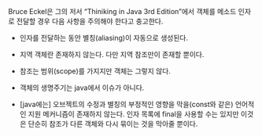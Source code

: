 Bruce Eckel은 그의 저서 “Thiniking in Java 3rd Edition”에서 객체를 메소드 인자로 전달할 경우 다음 사항을 주의해야 한다고 충고한다.

* 인자를 전달하는 동안 별칭\(aliasing\)이 자동으로 생성된다.
* 지역 객체란 존재하지 않는다. 다만 지역 참조만이 존재할 뿐이다.
* 참조는 범위\(scope\)를 가지지만 객체는 그렇지 않다.
* 객체의 생명주기는 java에서 이슈가 아니다.

* \[java에는\] 오브젝트의 수정과 별칭의 부정적인 영향을 막을\(const와 같은\) 언어적인 지원 메커니즘이 존재하지 않는다. 인자 목록에 final을 사용할 수는 있지만 이것은 단순히 참조가 다른 객체와 다시 묶이는 것을 막아줄 뿐이다.
